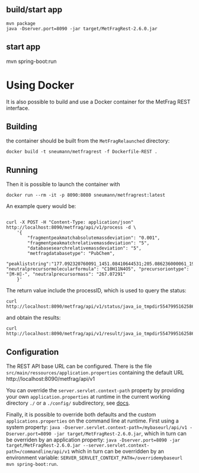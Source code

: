 ## build/start app

```
mvn package
java -Dserver.port=8090 -jar target/MetFragRest-2.6.0.jar
```

## start app

mvn spring-boot:run

# Using Docker

It is also possible to build and use a Docker container for the MetFrag REST interface.

## Building
the container should be built from the `MetFragRelaunched` directory:
```
docker build -t sneumann/metfragrest -f Dockerfile-REST .
```

## Running
Then it is possible to launch the container with
```
docker run --rm -it -p 8090:8080 sneumann/metfragrest:latest
```

An example query would be:
```

curl -X POST -H "Content-Type: application/json" http://localhost:8090/metfrag/api/v1/process -d \
    '{
        "fragmentpeakmatchabsolutemassdeviation": "0.001",
        "fragmentpeakmatchrelativemassdeviation": "5",
        "databasesearchrelativemassdeviation": "5",
        "metfragdatabasetype": "PubChem",
        "peakliststring":"177.092320760091_1451.08410644531;205.086236000061_1983.02587890625;229.086613972982_1455.84973144531;234.125782775879_9424.7314453125;243.102464294434_6834.91943359375;244.109477996826_1533.8046875;244.146520514237_4892.56103515625;257.117561340332_1164.64953613281;261.112461853027_3875.52514648438;262.119772774833_1165.22351074219;271.133573913574_13089.0126953125;272.139910529642_2833.46997070312;274.120386297053_1286.1396484375;275.12854309082_28140.5546875;276.132524490356_2414.30102539062;285.14973449707_1103.77197265625;287.128471374512_2708.40209960938;287.164703369141_1599.52160644531;299.165280151367_1428.58227539062;300.136039733887_1403.30676269531;311.165107727051_1970.57592773438;313.149806213379_9827.076171875;313.180361938477_197179.75;314.152227228338_1240.31591796875;314.183631896973_14364.0771484375;315.159642028809_287124;316.163235473633_21380.60546875;325.180702209473_1367.2001953125;327.196063995361_1536.09033203125;329.175514622738_2210.23046875;330.182575426604_2943.61254882812;339.197692871094_1151.18811035156;340.241302490234_1050.67346191406;341.175484793527_1900.67651367188;343.190165201823_1245.60681152344;353.210777282715_1409.009765625;353.248142496745_3203.60986328125;354.25524597168_5494.884765625;355.191353352865_1707.62768554688;355.263327026367_6431.8408203125;367.263783772786_1120.03723144531;368.272043863932_1573.63305664062;369.206732177734_12602.3115234375;370.211002349854_1442.79187011719;371.222595214844_2184.82690429688;381.205629047595_6095.37890625;381.243681335449_13951.033203125;382.248254949396_1968.34484863281;383.222082519531_340943.9375;384.228602600098_73401.9609375;385.234485202365_3912.12866210938;395.223587036133_1795.80224609375;395.258506774902_73514.359375;396.263960266113_10231.8681640625;397.23766784668_204010.359375;398.242947387695_23262.927734375;399.249359130859_1100.38000488281;409.23782602946_2197.42846679688;410.245188395182_3128.14868164062;411.253760086863_8162.02685546875;422.31834763747_1995.22106933594;423.252960205078_24539.48046875;423.297088623047_1005.40423583984;424.257669448853_3149.98852539062;438.313815030185_1848.50830078125;451.284339904785_40680.7421875;452.28828671104_3518.17065429688;464.32948811849_1396.36779785156;465.29237874349_6912.3564453125;465.34294128418_2235.52661132812;466.307887268066_1091252.5;467.311297607422_100971.46875;491.388732910156_4496.3466796875;492.324691772461_5253.52587890625", "neutralprecursormolecularformula": "C10H11N4O5", "precursoriontype": "[M-H]-", "neutralprecursormass": "267.07291"
    }'
```

The return value include the processID, which is used to query the status:
```
curl http://localhost:8090/metfrag/api/v1/status/java_io_tmpdir5547995162586347505
```
and obtain the results:
```
curl http://localhost:8090/metfrag/api/v1/result/java_io_tmpdir5547995162586347505
```

## Configuration

The REST API base URL can be configured. There is the file `src/main/ressources/application.properties` containing the default URL http://localhost:8090/metfrag/api/v1

You can override the `server.servlet.context-path` property by providing your own `application.properties` at runtime in the current working directory `./` or a `./config/` subdirectory, see [docs](https://docs.spring.io/spring-boot/docs/2.1.13.RELEASE/reference/html/boot-features-external-config.html#boot-features-external-config-application-property-files).

Finally, it is possible to override both defaults and the custom `applications.properties` on the command line at runtime. First using a system property: `java -Dserver.servlet.context-path=/mybaseurl/api/v1 -Dserver.port=8090 -jar target/MetFragRest-2.6.0.jar`, which in turn can be overriden by an application property: `java -Dserver.port=8090 -jar target/MetFragRest-2.6.0.jar --server.servlet.context-path=/commandline/api/v1` which in turn can be overridden by an environment variable: `SERVER_SERVLET_CONTEXT_PATH=/overridemybaseurl mvn spring-boot:run`.
